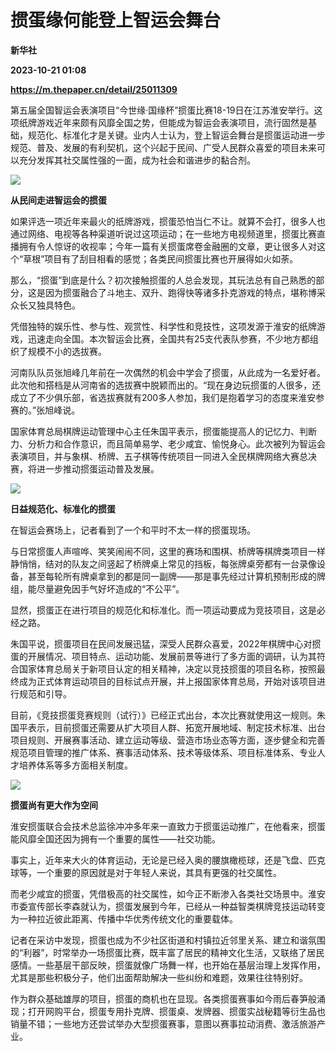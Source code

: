 # 掼蛋缘何能登上智运会舞台
**新华社**

**2023-10-21 01:08**

**https://m.thepaper.cn/detail/25011309**

第五届全国智运会表演项目“今世缘·国缘杯”掼蛋比赛18-19日在江苏淮安举行。这项纸牌游戏近年来颇有风靡全国之势，但能成为智运会表演项目，流行固然是基础，规范化、标准化才是关键。业内人士认为，登上智运会舞台是掼蛋运动进一步规范、普及、发展的有利契机，这个兴起于民间、广受人民群众喜爱的项目未来可以充分发挥其社交属性强的一面，成为社会和谐进步的黏合剂。

![](https://imagecloud.thepaper.cn/thepaper/image/275/42/400.jpg)

**从民间走进智运会的掼蛋**

如果评选一项近年来最火的纸牌游戏，掼蛋恐怕当仁不让。就算不会打，很多人也通过网络、电视等各种渠道听说过这项运动；在一些地方电视频道里，掼蛋比赛直播拥有令人惊讶的收视率；今年一篇有关掼蛋席卷金融圈的文章，更让很多人对这个“草根”项目有了刮目相看的感觉；各类民间掼蛋比赛也开展得如火如荼。

那么，“掼蛋”到底是什么？初次接触掼蛋的人总会发现，其玩法总有自己熟悉的部分，这是因为掼蛋融合了斗地主、双升、跑得快等诸多扑克游戏的特点，堪称博采众长又独具特色。

凭借独特的娱乐性、参与性、观赏性、科学性和竞技性，这项发源于淮安的纸牌游戏，迅速走向全国。本次智运会比赛，全国共有25支代表队参赛，不少地方都组织了规模不小的选拔赛。

河南队队员张旭峰几年前在一次偶然的机会中学会了掼蛋，从此成为一名爱好者。此次他和搭档是从河南省的选拔赛中脱颖而出的。“现在身边玩掼蛋的人很多，还成立了不少俱乐部，省选拔赛就有200多人参加，我们是抱着学习的态度来淮安参赛的。”张旭峰说。

国家体育总局棋牌运动管理中心主任朱国平表示，掼蛋能提高人的记忆力、判断力、分析力和合作意识，而且简单易学、老少咸宜、愉悦身心。此次被列为智运会表演项目，并与象棋、桥牌、五子棋等传统项目一同进入全民棋牌网络大赛总决赛，将进一步推动掼蛋运动普及发展。

![](https://imagecloud.thepaper.cn/thepaper/image/275/42/401.jpg)

**日益规范化、标准化的掼蛋**

在智运会赛场上，记者看到了一个和平时不太一样的掼蛋现场。

与日常掼蛋人声喧哗、笑笑闹闹不同，这里的赛场和围棋、桥牌等棋牌类项目一样静悄悄，结对的队友之间竖起了桥牌桌上常见的挡板，每张牌桌旁都有一台录像设备，甚至每轮所有牌桌拿到的都是同一副牌——那是事先经过计算机预制形成的牌组，能尽量避免因手气好坏造成的“不公平”。

显然，掼蛋正在进行项目的规范化和标准化。而一项运动要成为竞技项目，这是必经之路。

朱国平说，掼蛋项目在民间发展迅猛，深受人民群众喜爱，2022年棋牌中心对掼蛋的开展情况、项目特点、运动功能、发展前景等进行了多方面的调研，认为其符合国家体育总局关于新项目认定的相关精神，决定以竞技掼蛋的项目名称，按照最终成为正式体育运动项目的目标试点开展，并上报国家体育总局，开始对该项目进行规范和引导。

目前，《竞技掼蛋竞赛规则（试行）》已经正式出台，本次比赛就使用这一规则。朱国平表示，目前掼蛋还需要从扩大项目人群、拓宽开展地域、制定技术标准、出台项目规则、开展赛事活动、建立运动等级、营造市场业态等方面，逐步健全和完善规范项目管理的推广体系、赛事活动体系、技术等级体系、项目标准体系、专业人才培养体系等多方面相关制度。

![](https://imagecloud.thepaper.cn/thepaper/image/275/42/402.jpg)

**掼蛋尚有更大作为空间**

淮安掼蛋联合会技术总监徐冲冲多年来一直致力于掼蛋运动推广，在他看来，掼蛋能风靡全国还因为拥有一个重要的属性——社交功能。

事实上，近年来大火的体育运动，无论是已经入奥的腰旗橄榄球，还是飞盘、匹克球等，一个重要的原因就是对于年轻人来说，其具有更强的社交属性。

而老少咸宜的掼蛋，凭借极高的社交属性，如今正不断渗入各类社交场景中。淮安市委宣传部长李森就认为，掼蛋发展到今年，已经从一种益智类棋牌竞技运动转变为一种拉近彼此距离、传播中华优秀传统文化的重要载体。

记者在采访中发现，掼蛋也成为不少社区街道和村镇拉近邻里关系、建立和谐氛围的“利器”，时常举办一场掼蛋比赛，既丰富了居民的精神文化生活，又联络了居民感情。一些基层干部反映，掼蛋就像广场舞一样，也开始在基层治理上发挥作用，尤其是那些积极分子，他们出面帮助解决一些纠纷和难题，效果往往特别好。

作为群众基础雄厚的项目，掼蛋的商机也在显现。各类掼蛋赛事如今雨后春笋般涌现；打开网购平台，掼蛋专用扑克牌、掼蛋桌、发牌器、掼蛋实战秘籍等衍生品也销量不错；一些地方还尝试举办大型掼蛋赛事，意图以赛事拉动消费、激活旅游产业。